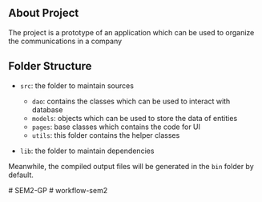 ## About Project

The project is a prototype of an application which can be used to organize the communications in a company

## Folder Structure

- `src`: the folder to maintain sources
    - `dao`: contains the classes which can be used to interact with database
    - `models`: objects which can be used to store the data of entities
    - `pages`: base classes which contains the code for UI
    - `utils`: this folder contains the helper classes

- `lib`: the folder to maintain dependencies

Meanwhile, the compiled output files will be generated in the `bin` folder by default.

#   S E M 2 - G P  
 #   w o r k f l o w - s e m 2  
 